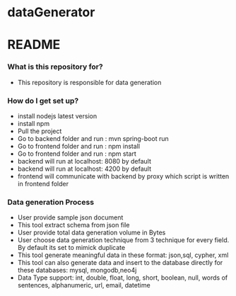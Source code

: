 # dataGenerator
# README #


### What is this repository for? ###

* This repository is responsible for data generation

### How do I get set up? ###

* install nodejs latest version
* install npm
* Pull the project
* Go to backend folder and run : mvn spring-boot run
* Go to frontend folder and run : npm install
* Go to frontend folder and run : npm start
* backend will run at localhost: 8080 by default
* backend will run at localhost: 4200 by default
* frontend will communicate with backend by proxy which script is written in frontend folder

### Data generation Process ###

* User provide sample json document
* This tool extract schema from json file
* User provide total data generation volume in Bytes
* User choose data generation technique from 3 technique for every field. By default its set to mimick duplicate
* This tool generate meaningful data in these format: json,sql, cypher, xml
* This tool can also generate data and insert to the database directly for these databases: mysql, mongodb,neo4j
* Data Type support: int, double, float, long, short, boolean, null, words of sentences, alphanumeric, url, email, datetime
